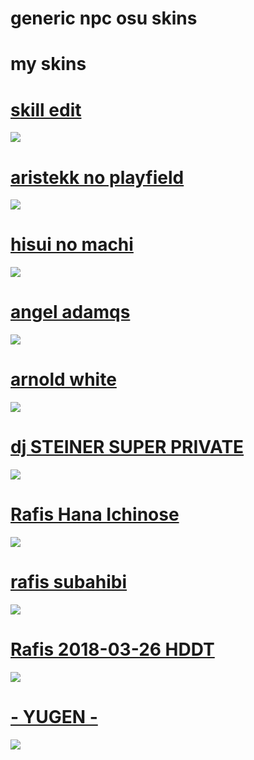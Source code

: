 # generic npc osu skins
# my skins

# [skill edit](https://yeahyeahhyeahh.s-ul.eu/ROtIiF1g)
![](https://osu.ppy.sh/ss/18207457/1525)

# [aristekk no playfield](https://yeahyeahhyeahh.s-ul.eu/g0sb2vby)
![](https://osu.ppy.sh/ss/18207529/9d40)

# [hisui no machi](https://yeahyeahhyeahh.s-ul.eu/qZyCqJZN)
![](https://osu.ppy.sh/ss/18207496/a5bc)

# [angel adamqs](https://yeahyeahhyeahh.s-ul.eu/mFpWbP9y)
![](https://osu.ppy.sh/ss/18209205/564f)

# [arnold white](https://yeahyeahhyeahh.s-ul.eu/RRwIH7So)
![](https://osu.ppy.sh/ss/18207291/99a2)

# [dj STEINER SUPER PRIVATE](https://yeahyeahhyeahh.s-ul.eu/m9MsIOEl)
![](https://osu.ppy.sh/ss/18222019/0973)

# [Rafis Hana Ichinose](https://yeahyeahhyeahh.s-ul.eu/PC0Uzozw)
![](https://osu.ppy.sh/ss/18207322/abe7)


# [rafis subahibi](https://yeahyeahhyeahh.s-ul.eu/VD8Osovw)
![](https://osu.ppy.sh/ss/18207279/4f2b)


# [Rafis 2018-03-26 HDDT](https://yeahyeahhyeahh.s-ul.eu/j3RVP9zO)
![](https://camo.githubusercontent.com/dba1121c2a976c6b3ef339ccad01dfcfacea7825f0f9a54c5b11909a64db82e6/68747470733a2f2f736b696e732e6f7375636b2e6e65742f75706c6f6164732f706f7374732f323031382d30392f313533373836363930355f666572626575772e6a7067)

# [- YUGEN -](https://osuskins.net/skin/wEaMJGb)
![](https://camo.githubusercontent.com/0d6db8587fa741fa37146d9ad751c4426cbe42a010ae0a56f3d967050d9718ec/687474703a2f2f61646d696e2e6f7375736b696e732e6d652f2f696d616765732f736b696e732f3633373533383231323031323035373138352e6a7067)
